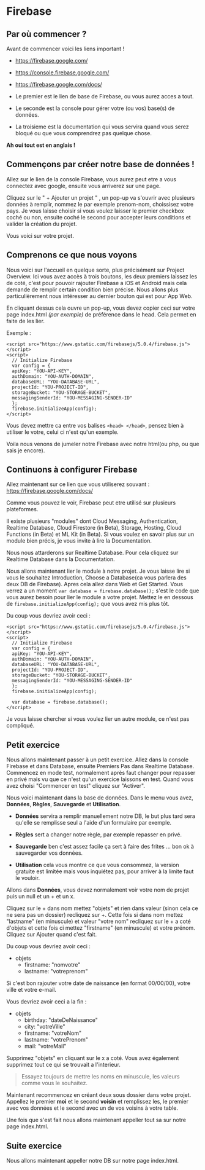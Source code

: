 # Firebase


## Par où commencer ?

Avant de commencer voici les liens important !

- https://firebase.google.com/
- https://console.firebase.google.com/
- https://firebase.google.com/docs/


- Le premier est le lien de base de Firebase, ou vous aurez acces a tout.

- Le seconde est la console pour gérer votre (ou vos) base(s) de données.

- La troisieme est la documentation qui vous servira quand vous serez bloqué ou que vous comprendrez pas quelque chose.

**Ah oui tout est en anglais !**


## Commençons par créer notre base de données !

Allez sur le lien de la console Firebase, vous aurez peut etre a vous connectez avec google, ensuite vous arriverez sur une page.

Cliquez sur le " + Ajouter un projet " , un pop-up va s'ouvrir avec plusieurs données à remplir, nommez le par exemple prenom-nom, choissisez votre pays. Je vous laisse choisir si vous voulez laisser le premier checkbox coché ou non, ensuite coché le second pour accepter leurs conditions et valider la création du projet.

Vous voici sur votre projet.


## Comprenons ce que nous voyons

Nous voici sur l'accueil en quelque sorte, plus précisément sur Project Overview. Ici vous avez accès à trois boutons, les deux premiers laissez les de coté, c'est pour pouvoir rajouter Firebase a iOS et Android mais cela demande de remplir certain condition bien précise. Nous allons plus particulièrement nous intéresser au dernier bouton qui est pour App Web.

En cliquant dessus cela ouvre un pop-up, vous devez copier ceci sur votre page index.html *(par exemple)* de préférence dans le head. Cela permet en faite de les lier.

Exemple :

    <script src="https://www.gstatic.com/firebasejs/5.0.4/firebase.js"></script>
    <script>
      // Initialize Firebase
      var config = {
      apiKey: "YOU-API-KEY",
      authDomain: "YOU-AUTH-DOMAIN",
      databaseURL: "YOU-DATABASE-URL",
      projectId: "YOU-PROJECT-ID",
      storageBucket: "YOU-STORAGE-BUCKET",
      messagingSenderId: "YOU-MESSAGING-SENDER-ID"
      };
      firebase.initializeApp(config);
    </script>

Vous devez mettre ca entre vos balises `<head> </head>`, pensez bien à utiliser le votre, celui ci n'est qu'un exemple.

Voila nous venons de jumeler notre Firebase avec notre html(ou php, ou que sais je encore).


## Continuons à configurer Firebase

Allez maintenant sur ce lien que vous utiliserez souvant : https://firebase.google.com/docs/

Comme vous pouvez le voir, Firebase peut etre utilisé sur plusieurs plateformes.

Il existe plusieurs "modules" dont Cloud Messaging, Authentication, Realtime Database, Cloud Firestore (in Beta), Storage, Hosting, Cloud Functions (in Beta) et ML Kit (in Beta). Si vous voulez en savoir plus sur un module bien précis, je vous invite à lire la Documentation.

Nous nous attarderons sur Realtime Database. Pour cela cliquez sur Realtime Database dans la Documentation.

Nous allons maintenant lier le module à notre projet. Je vous laisse lire si vous le souhaitez Introduction, Choose a Database(ca vous parlera des deux DB de Firebase). Apres cela allez dans Web et Get Started. Vous verrez a un moment  `var database = firebase.database();` s'est le code que vous aurez besoin pour lier le module a votre projet. Mettez le en dessous de `firebase.initializeApp(config);` que vous avez mis plus tôt.

Du coup vous devriez avoir ceci :

    <script src="https://www.gstatic.com/firebasejs/5.0.4/firebase.js"></script>
    <script>
      // Initialize Firebase
      var config = {
      apiKey: "YOU-API-KEY",
      authDomain: "YOU-AUTH-DOMAIN",
      databaseURL: "YOU-DATABASE-URL",
      projectId: "YOU-PROJECT-ID",
      storageBucket: "YOU-STORAGE-BUCKET",
      messagingSenderId: "YOU-MESSAGING-SENDER-ID"
      };
      firebase.initializeApp(config);

      var database = firebase.database();
    </script>

Je vous laisse chercher si vous voulez lier un autre module, ce n'est pas compliqué.


## Petit exercice

Nous allons maintenant passer à un petit exercice. Allez dans la console Firebase et dans Database, ensuite Premiers Pas dans Realtime Database.
Commencez en mode test, normalement après faut changer pour repasser en privé mais vu que ce n'est qu'un exercice laissons en test. Quand vous avez choisi "Commencer en test" cliquez sur "Activer".

Nous voici maintenant dans la base de données. Dans le menu vous avez, **Données**, **Règles**, **Sauvegarde** et **Utilisation**.

- **Données** servira a remplir manuellement notre DB, le but plus tard sera qu'elle se remplisse seul a l'aide d'un formulaire par exemple.

- **Règles** sert a changer notre règle, par exemple repasser en privé.

- **Sauvegarde** ben c'est assez facile ça sert à faire des frites ... bon ok à sauvegarder vos données.

- **Utilisation** cela vous montre ce que vous consommez, la version gratuite est limitée mais vous inquiétez pas, pour arriver à la limite faut le vouloir.


Allons dans **Données**, vous devez normalement voir votre nom de projet puis un null et un + et un x.

Cliquez sur le + dans nom mettez "objets" et rien dans valeur (sinon cela ce ne sera pas un dossier) recliquez sur +. Cette fois si dans nom mettez "lastname" (en minuscule) et valeur "votre nom" recliquez sur le + a coté d'objets et cette fois ci mettez "firstname" (en minuscule) et votre prénom. Cliquez sur Ajouter quand c'est fait.

Du coup vous devriez avoir ceci :

- objets
  - firstname: "nomvotre"
  - lastname: "votreprenom"

Si c'est bon rajouter votre date de naissance (en format 00/00/00), votre ville et votre e-mail.

Vous devriez avoir ceci a la fin :

- objets
  - birthday: "dateDeNaissance"
  - city: "votreVille"
  - firstname: "votreNom"
  - lastname: "votrePrenom"
  - mail: "votreMail"


Supprimez "objets" en cliquant sur le x a coté.
Vous avez également supprimez tout ce qui se trouvait a l'interieur.

> Essayez toujours de mettre les noms en minuscule, les valeurs comme vous le souhaitez.

Maintenant recommencez en créant deux sous dossier dans votre projet. Appellez le premier **moi** et le second **voisin** et remplissez les, le premier avec vos données et le second avec un de vos voisins à votre table.

Une fois que s'est fait nous allons maintenant appeller tout sa sur notre page index.html.


## Suite exercice

Nous allons maintenant appeller notre DB sur notre page index.html.
